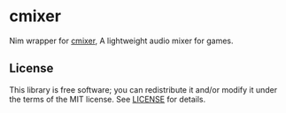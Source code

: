 # cmixer
Nim wrapper for [cmixer](https://github.com/rxi/cmixer), A lightweight audio
mixer for games.

## License
This library is free software; you can redistribute it and/or modify it under
the terms of the MIT license. See [LICENSE](LICENSE) for details.
